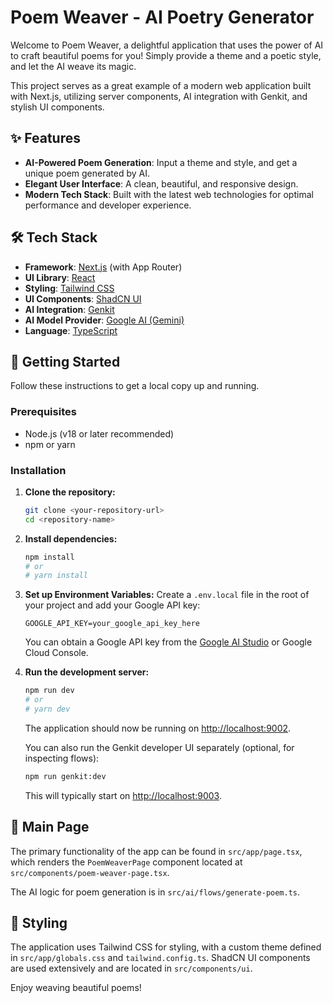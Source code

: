 
# Poem Weaver - AI Poetry Generator

Welcome to Poem Weaver, a delightful application that uses the power of AI to craft beautiful poems for you! Simply provide a theme and a poetic style, and let the AI weave its magic.

This project serves as a great example of a modern web application built with Next.js, utilizing server components, AI integration with Genkit, and stylish UI components.

## ✨ Features

*   **AI-Powered Poem Generation**: Input a theme and style, and get a unique poem generated by AI.
*   **Elegant User Interface**: A clean, beautiful, and responsive design.
*   **Modern Tech Stack**: Built with the latest web technologies for optimal performance and developer experience.

## 🛠️ Tech Stack

*   **Framework**: [Next.js](https://nextjs.org/) (with App Router)
*   **UI Library**: [React](https://react.dev/)
*   **Styling**: [Tailwind CSS](https://tailwindcss.com/)
*   **UI Components**: [ShadCN UI](https://ui.shadcn.com/)
*   **AI Integration**: [Genkit](https://firebase.google.com/docs/genkit)
*   **AI Model Provider**: [Google AI (Gemini)](https://ai.google.dev/)
*   **Language**: [TypeScript](https://www.typescriptlang.org/)

## 🚀 Getting Started

Follow these instructions to get a local copy up and running.

### Prerequisites

*   Node.js (v18 or later recommended)
*   npm or yarn

### Installation

1.  **Clone the repository:**
    ```bash
    git clone <your-repository-url>
    cd <repository-name>
    ```

2.  **Install dependencies:**
    ```bash
    npm install
    # or
    # yarn install
    ```

3.  **Set up Environment Variables:**
    Create a `.env.local` file in the root of your project and add your Google API key:
    ```env
    GOOGLE_API_KEY=your_google_api_key_here
    ```
    You can obtain a Google API key from the [Google AI Studio](https://aistudio.google.com/app/apikey) or Google Cloud Console.

4.  **Run the development server:**
    ```bash
    npm run dev
    # or
    # yarn dev
    ```
    The application should now be running on [http://localhost:9002](http://localhost:9002).

    You can also run the Genkit developer UI separately (optional, for inspecting flows):
    ```bash
    npm run genkit:dev
    ```
    This will typically start on [http://localhost:9003](http://localhost:9003).

## 📄 Main Page

The primary functionality of the app can be found in `src/app/page.tsx`, which renders the `PoemWeaverPage` component located at `src/components/poem-weaver-page.tsx`.

The AI logic for poem generation is in `src/ai/flows/generate-poem.ts`.

## 🎨 Styling

The application uses Tailwind CSS for styling, with a custom theme defined in `src/app/globals.css` and `tailwind.config.ts`. ShadCN UI components are used extensively and are located in `src/components/ui`.

Enjoy weaving beautiful poems!
